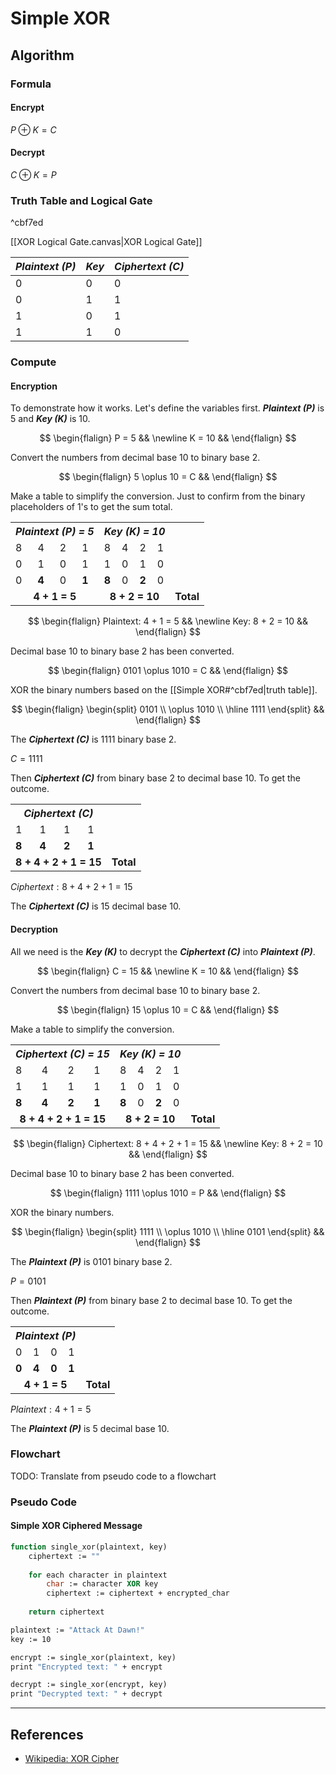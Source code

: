 # Simple XOR

## Algorithm

### Formula

#### Encrypt

$P \oplus K = C$

#### Decrypt

$C \oplus K = P$

### Truth Table and Logical Gate

^cbf7ed

[[XOR Logical Gate.canvas|XOR Logical Gate]]

| _Plaintext (P)_ | _Key_ | _Ciphertext (C)_ |
|---------------|-----|----------------|
|      0        |  0  |      0         |
|      0        |  1  |      1         |
|      1        |  0  |      1         |
|      1        |  1  |      0         |

### Compute

#### Encryption

To demonstrate how it works. Let's define the variables first. _**Plaintext (P)**_ is 5 and _**Key (K)**_ is 10.

$$
\begin{flalign}
P = 5 &&
\newline
K = 10 &&
\end{flalign}
$$

Convert the numbers from decimal base 10 to binary base 2.

$$
\begin{flalign}
5 \oplus 10 = C &&
\end{flalign}
$$

Make a table to simplify the conversion. Just to confirm from the binary placeholders of 1's to get the sum total.

<html>
	<body>
		<table>
            <th align="center" colspan="4">
                <em>Plaintext (P) = 5</em>
            </th>
			<th align="center" colspan="4">
                <em>Key (K) = 10</em>
            </th>
            <tr>
                <td>8</td>
                <td>4</td>
                <td>2</td>
                <td>1</td>
                <td>8</td>
                <td>4</td>
                <td>2</td>
                <td>1</td>
            </tr>
            <tr>
                <td>0</td>
                <td>1</td>
                <td>0</td>
                <td>1</td>
				<td>1</td>
                <td>0</td>
                <td>1</td>
                <td>0</td>
            </tr>
			<tr>
                <td>0</td>
                <td><b>4</b></td>
                <td>0</td>
                <td><b>1</b></td>
                <td><b>8</b></td>
                <td>0</td>
                <td><b>2</b></td>
                <td>0</td>
            </tr>
			<tr>
                <td align="center" colspan="4"><b>4 + 1 = 5</b></td>
				<td align="center" colspan="4"><b>8 + 2 = 10</b></td>
				<td align="center"><b>Total</b></td>
            </tr>
		</table>
	</body>
</html>

$$
\begin{flalign}
Plaintext: 4 + 1 = 5 &&
\newline
Key: 8 + 2 = 10 &&
\end{flalign}
$$

Decimal base 10 to binary base 2 has been converted.

$$
\begin{flalign}
0101 \oplus 1010 = C &&
\end{flalign}
$$

XOR the binary numbers based on the [[Simple XOR#^cbf7ed|truth table]].

$$
\begin{flalign}
\begin{split}
0101 \\ \oplus 1010 \\
\hline
1111
\end{split} &&
\end{flalign}
$$

The _**Ciphertext (C)**_ is 1111 binary base 2.

$C = 1111$

Then _**Ciphertext (C)**_ from binary base 2 to decimal base 10. To get the outcome.

<html>
	<body>
		<table>
            <th align="center" colspan="4">
                <em>Ciphertext (C)</em>
            </th>
            <tr>
                <td>1</td>
                <td>1</td>
                <td>1</td>
                <td>1</td>
            </tr>
            <tr>
                <td><b>8</b></td>
                <td><b>4</b></td>
                <td><b>2</b></td>
                <td><b>1</b></td>
            </tr>
			<tr>
                <td align="center" colspan="4"><b>8 + 4 + 2 + 1 = 15</b></td>
				<td align="center"><b>Total</b></td>
            </tr>
		</table>
	</body>
</html>

$Ciphertext: 8 + 4 + 2 + 1 = 15$

The _**Ciphertext (C)**_ is 15 decimal base 10.

#### Decryption

All we need is the _**Key (K)**_ to decrypt the _**Ciphertext (C)**_ into _**Plaintext (P)**_.

$$
\begin{flalign}
C = 15 &&
\newline
K = 10 &&
\end{flalign}
$$

Convert the numbers from decimal base 10 to binary base 2.

$$
\begin{flalign}
15 \oplus 10 = C &&
\end{flalign}
$$

Make a table to simplify the conversion.

<html>
	<body>
		<table>
            <th align="center" colspan="4">
                <em>Ciphertext (C) = 15</em>
            </th>
			<th align="center" colspan="4">
                <em>Key (K) = 10</em>
            </th>
            <tr>
                <td>8</td>
                <td>4</td>
                <td>2</td>
                <td>1</td>
                <td>8</td>
                <td>4</td>
                <td>2</td>
                <td>1</td>
            </tr>
            <tr>
                <td>1</td>
                <td>1</td>
                <td>1</td>
                <td>1</td>
				<td>1</td>
                <td>0</td>
                <td>1</td>
                <td>0</td>
            </tr>
			<tr>
                <td><b>8</b></td>
                <td><b>4</b></td>
                <td><b>2</b></td>
                <td><b>1</b></td>
                <td><b>8</b></td>
                <td>0</td>
                <td><b>2</b></td>
                <td>0</td>
            </tr>
			<tr>
                <td align="center" colspan="4"><b>8 + 4 + 2 + 1 = 15</b></td>
				<td align="center" colspan="4"><b>8 + 2 = 10</b></td>
				<td align="center"><b>Total</b></td>
            </tr>
		</table>
	</body>
</html>

$$
\begin{flalign}
Ciphertext: 8 + 4 + 2 + 1 = 15 &&
\newline
Key: 8 + 2 = 10 &&
\end{flalign}
$$

Decimal base 10 to binary base 2 has been converted.

$$
\begin{flalign}
1111 \oplus 1010 = P &&
\end{flalign}
$$

XOR the binary numbers.

$$
\begin{flalign}
\begin{split}
1111 \\ \oplus 1010 \\
\hline
0101
\end{split} &&
\end{flalign}
$$

The _**Plaintext (P)**_ is 0101 binary base 2.

$P = 0101$

Then _**Plaintext (P)**_ from binary base 2 to decimal base 10. To get the outcome.

<html>
	<body>
		<table>
            <th align="center" colspan="4">
                <em>Plaintext (P)</em>
            </th>
            <tr>
                <td>0</td>
                <td>1</td>
                <td>0</td>
                <td>1</td>
            </tr>
            <tr>
                <td><b>0</b></td>
                <td><b>4</b></td>
                <td><b>0</b></td>
                <td><b>1</b></td>
            </tr>
			<tr>
                <td align="center" colspan="4"><b>4 + 1 = 5</b></td>
				<td align="center"><b>Total</b></td>
            </tr>
		</table>
	</body>
</html>

$Plaintext: 4 + 1 = 5$

The _**Plaintext (P)**_ is 5 decimal base 10.

### Flowchart

TODO: Translate from pseudo code to a flowchart

### Pseudo Code

#### Simple XOR Ciphered Message

```vb
function single_xor(plaintext, key)
    ciphertext := ""
    
    for each character in plaintext
        char := character XOR key
        ciphertext := ciphertext + encrypted_char
    
    return ciphertext

plaintext := "Attack At Dawn!"
key := 10

encrypt := single_xor(plaintext, key)
print "Encrypted text: " + encrypt

decrypt := single_xor(encrypt, key)
print "Decrypted text: " + decrypt
```

---
## References

- [Wikipedia: XOR Cipher](https://en.wikipedia.org/wiki/XOR_cipher)